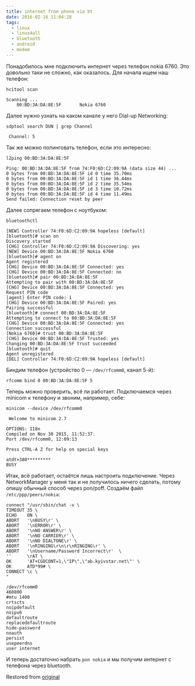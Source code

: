```yaml
---
title: internet from phone via bt
date: 2016-02-16 11:04:28
tags:
  - linux
  - linux4all
  - bluetooth
  - android
  - modem
---
```


Понадобилось мне подключить интернет через телефон nokia 6760. Это довольно таки не сложно, как оказалось. Для начала ищем наш телефон:

```shell
hcitool scan

Scanning ...
    00:BD:3A:DA:8E:5F       Nokia 6760
```

Далее нужно узнать на каком канале у него Dial-up Networking:

```shell
sdptool search DUN | grep Channel

 Channel: 5
```

Так же можно попинговать телефон, если это интересно:

```shell
l2ping 00:BD:3A:DA:8E:5F

Ping: 00:BD:3A:DA:8E:5F from 74:F0:6D:C2:09:9A (data size 44) ...
0 bytes from 00:BD:3A:DA:8E:5F id 0 time 35.70ms
0 bytes from 00:BD:3A:DA:8E:5F id 1 time 36.44ms
0 bytes from 00:BD:3A:DA:8E:5F id 2 time 35.54ms
0 bytes from 00:BD:3A:DA:8E:5F id 3 time 10.72ms
0 bytes from 00:BD:3A:DA:8E:5F id 4 time 11.49ms
Send failed: Connection reset by peer
```

Далее сопрягаем телефон с ноутбуком:

```shell
bluetoothctl

[NEW] Controller 74:F0:6D:C2:09:9A hopeless [default]
[bluetooth]# scan on
Discovery started
[CHG] Controller 74:F0:6D:C2:09:9A Discovering: yes
[NEW] Device 00:BD:3A:DA:8E:5F Nokia 6760
[bluetooth]# agent on
Agent registered
[CHG] Device 00:BD:3A:DA:8E:5F Connected: yes
[CHG] Device 00:BD:3A:DA:8E:5F Connected: no
[bluetooth]# pair 00:BD:3A:DA:8E:5F
Attempting to pair with 00:BD:3A:DA:8E:5F
[CHG] Device 00:BD:3A:DA:8E:5F Connected: yes
Request PIN code
[agent] Enter PIN code: 1
[CHG] Device 00:BD:3A:DA:8E:5F Paired: yes
Pairing successful
[bluetooth]# connect 00:BD:3A:DA:8E:5F
Attempting to connect to 00:BD:3A:DA:8E:5F
[CHG] Device 00:BD:3A:DA:8E:5F Connected: yes
Connection successful
[Nokia 6760]# trust 00:BD:3A:DA:8E:5F
[CHG] Device 00:BD:3A:DA:8E:5F Trusted: yes
Changing 00:BD:3A:DA:8E:5F trust succeeded
[bluetooth]# quit
Agent unregistered
[DEL] Controller 74:F0:6D:C2:09:9A hopeless [default]
```

Биндим телефон (устройство 0 — `/dev/rfcomm0`, канал 5-й):

```shell
rfcomm bind 0 00:BD:3A:DA:8E:5F 5
```

Теперь можно проверить, всё ли работает. Подключаемся через minicom к телефону и звоним, например, себе:

```shell
minicom --device /dev/rfcomm0

 Welcome to minicom 2.7

OPTIONS: I18n
Compiled on Nov 30 2015, 11:52:37.
Port /dev/rfcomm0, 12:09:13

Press CTRL-A Z for help on special keys

atdt+380*********
BUSY
```

Итак, всё работает, остаётся лишь настроить подключение. Через NetworkManager у меня так и не получилось ничего сделать, потому опишу обычный способ через pon/poff. Создаём файл `/etc/ppp/peers/nokia`:

```shell
connect "/usr/sbin/chat -v \
TIMEOUT 35 \
ECHO    ON \
ABORT   '\nBUSY\r' \
ABORT   '\nERROR\r' \
ABORT   '\nNO ANSWER\r' \
ABORT   '\nNO CARRIER\r' \
ABORT   '\nNO DIALTONE\r' \
ABORT   '\nRINGING\r\n\r\nRINGING\r' \
ABORT   '\nUsername/Password Incorrect\r'  \
''      \rAT \
OK      'AT+CGDCONT=1,\"IP\",\"ab.kyivstar.net\"' \
OK      ATD*99# \
CONNECT \c \
"

/dev/rfcomm0
460800
#mtu 1400
crtscts
noipdefault
noipv6
defaultroute
replacedefaultroute
hide-password
noauth
persist
usepeerdns
user internet
```

И теперь достаточно набрать `pon nokia` и мы получим интернет с телефона через bluetooth.

Restored from [original](https://web.archive.org/web/20200206171146/http://conformist-mw.blogspot.com/2016/02/bluetooth.html)
